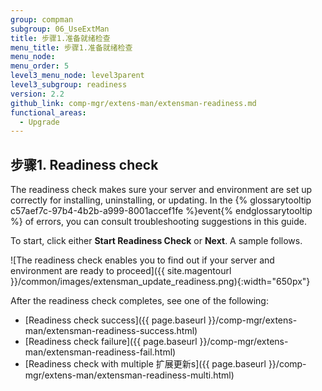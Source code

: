```yaml
---
group: compman
subgroup: 06_UseExtMan
title: 步骤1.准备就绪检查
menu_title: 步骤1.准备就绪检查
menu_node:
menu_order: 5
level3_menu_node: level3parent
level3_subgroup: readiness
version: 2.2
github_link: comp-mgr/extens-man/extensman-readiness.md
functional_areas:
  - Upgrade
---
```


## 步骤1. Readiness check
The readiness check makes sure your server and environment are set up correctly for installing, uninstalling, or updating. In the {% glossarytooltip c57aef7c-97b4-4b2b-a999-8001accef1fe %}event{% endglossarytooltip %} of errors, you can consult troubleshooting suggestions in this guide.

To start, click either **Start Readiness Check** or **Next**. A sample follows.

![The readiness check enables you to find out if your server and environment are ready to proceed]({{ site.magentourl }}/common/images/extensman_update_readiness.png){:width="650px"}

After the readiness check completes, see one of the following:

*	[Readiness check success]({{ page.baseurl }}/comp-mgr/extens-man/extensman-readiness-success.html)
*	[Readiness check failure]({{ page.baseurl }}/comp-mgr/extens-man/extensman-readiness-fail.html)
*	[Readiness check with multiple 扩展更新s]({{ page.baseurl }}/comp-mgr/extens-man/extensman-readiness-multi.html)

